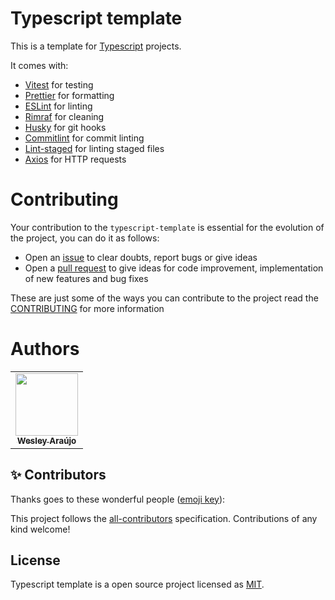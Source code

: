 # Typescript template

This is a template for [Typescript](https://www.typescriptlang.org/) projects.

It comes with:

- [Vitest](https://vitest.dev/) for testing
- [Prettier](https://prettier.io/) for formatting
- [ESLint](https://eslint.org/) for linting
- [Rimraf](https://www.npmjs.com/package/rimraf) for cleaning
- [Husky](https://typicode.github.io/husky/#/) for git hooks
- [Commitlint](https://commitlint.js.org/#/) for commit linting
- [Lint-staged](https://github.com/okonet/lint-staged) for linting staged files
- [Axios](https://axios-http.com/) for HTTP requests

# Contributing

Your contribution to the `typescript-template` is essential for the evolution of the project, you can do it as follows:

- Open an [issue](https://github.com/wesleyara/typescript-template/issues) to clear doubts, report bugs or give ideas
- Open a [pull request](https://github.com/wesleyara/typescript-template/pulls) to give ideas for code improvement, implementation of new features and bug fixes

These are just some of the ways you can contribute to the project read the [CONTRIBUTING](https://github.com/wesleyara/typescript-template/blob/main/.github/CONTRIBUTING.md) for more information

# Authors

<table>
  <tr>
    <td align="center"><a href="https://wesleyaraujo.dev/"><img src="https://avatars.githubusercontent.com/u/89321125?v=4?s=100" width="100px;" alt=""/><br /><sub><b>Wesley Araújo</b></sub></a><br /></td>
  </tr>
</table>

## ✨ Contributors

Thanks goes to these wonderful people ([emoji key](https://allcontributors.org/docs/en/emoji-key)):

<!-- ALL-CONTRIBUTORS-LIST:START - Do not remove or modify this section -->
<!-- prettier-ignore-start -->
<!-- markdownlint-disable -->
<!-- markdownlint-restore -->
<!-- prettier-ignore-end -->

<!-- ALL-CONTRIBUTORS-LIST:END -->

This project follows the [all-contributors](https://github.com/all-contributors/all-contributors) specification. Contributions of any kind welcome!

## License

Typescript template is a open source project licensed as [MIT](LICENSE).
